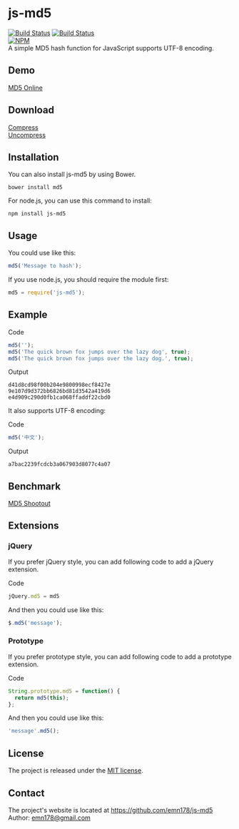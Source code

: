 # js-md5
[![Build Status](https://api.travis-ci.org/emn178/js-md5.png)](https://travis-ci.org/emn178/js-md5)
[![Build Status](https://coveralls.io/repos/emn178/js-md5/badge.png?branch=master)](https://coveralls.io/r/emn178/js-md5?branch=master)  
[![NPM](https://nodei.co/npm/js-md5.png?stars&downloads)](https://nodei.co/npm/js-md5/)  
A simple MD5 hash function for JavaScript supports UTF-8 encoding.

## Demo
[MD5 Online](http://emn178.github.io/online-tools/md5.html)  

## Download
[Compress](https://raw.github.com/emn178/js-md5/master/build/md5.min.js)  
[Uncompress](https://raw.github.com/emn178/js-md5/master/src/md5.js)

## Installation
You can also install js-md5 by using Bower.

    bower install md5

For node.js, you can use this command to install:

    npm install js-md5

## Usage
You could use like this:
```JavaScript
md5('Message to hash');
```
If you use node.js, you should require the module first:
```JavaScript
md5 = require('js-md5');
```

## Example
Code
```JavaScript
md5('');
md5('The quick brown fox jumps over the lazy dog', true);
md5('The quick brown fox jumps over the lazy dog.', true);
```
Output

    d41d8cd98f00b204e9800998ecf8427e
    9e107d9d372bb6826bd81d3542a419d6
    e4d909c290d0fb1ca068ffaddf22cbd0

It also supports UTF-8 encoding:

Code
```JavaScript
md5('中文');
```
Output

    a7bac2239fcdcb3a067903d8077c4a07

## Benchmark
[MD5 Shootout](http://jsperf.com/md5-shootout/79)

## Extensions
### jQuery
If you prefer jQuery style, you can add following code to add a jQuery extension.

Code
```JavaScript
jQuery.md5 = md5
```
And then you could use like this:
```JavaScript
$.md5('message');
```
### Prototype
If you prefer prototype style, you can add following code to add a prototype extension.

Code
```JavaScript
String.prototype.md5 = function() {
  return md5(this);
};
```
And then you could use like this:
```JavaScript
'message'.md5();
```
## License
The project is released under the [MIT license](http://www.opensource.org/licenses/MIT).

## Contact
The project's website is located at https://github.com/emn178/js-md5  
Author: emn178@gmail.com

